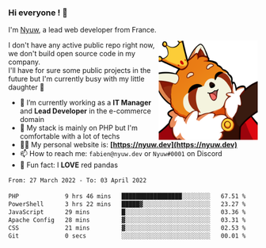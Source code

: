 ### Hi everyone ! 👋

I'm <a href="https://nyuw.dev" target="_blank">Nyuw</a>, a lead web developer from France.

<img align="right" title="Nyuw King Picture" alt="Nyuw King Picture" src="https://raw.githubusercontent.com/Nyuwb/Nyuwb/main/nyuwKING.png" width="200px" height="200px" />

I don't have any active public repo right now, we don't build open source code in my company.<br/>
I'll have for sure some public projects in the future but I'm currently busy with my little daughter 👶

- 🔭 I’m currently working as a **IT Manager** and **Lead Developer** in the e-commerce domain
- 🌱 My stack is mainly on PHP but I'm comfortable with a lot of techs
- 👨‍💻 My personal website is: **[https://nyuw.dev](https://nyuw.dev)**
- 📫 How to reach me: `fabien@nyuw.dev` or `Nyuw#0001` on Discord
- 🐼 Fun fact: I **LOVE** red pandas 

<!--START_SECTION:waka-->

```text
From: 27 March 2022 - To: 03 April 2022

PHP             9 hrs 46 mins   █████████████████░░░░░░░░   67.51 %
PowerShell      3 hrs 22 mins   █████▓░░░░░░░░░░░░░░░░░░░   23.27 %
JavaScript      29 mins         █░░░░░░░░░░░░░░░░░░░░░░░░   03.36 %
Apache Config   28 mins         ▓░░░░░░░░░░░░░░░░░░░░░░░░   03.31 %
CSS             21 mins         ▓░░░░░░░░░░░░░░░░░░░░░░░░   02.53 %
Git             0 secs          ░░░░░░░░░░░░░░░░░░░░░░░░░   00.01 %
```

<!--END_SECTION:waka-->